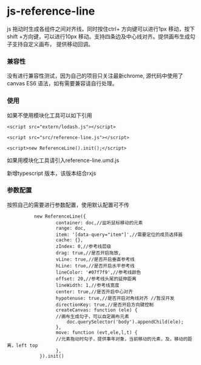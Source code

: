 # js-reference-line
js 拖动时生成各组件之间对齐线，同时按住ctrl+ 方向键可以进行1px 移动，按下shift +方向键，可以进行10px 移动。支持四条边及中心线对齐。提供画布生成勾子支持自定义画布，
提供移动回调。
### 兼容性
没有进行兼容性测试，因为自己的项目只关注最新chrome, 源代码中使用了canvas ES6 语法，如有需要兼容请自行处理。
### 使用
如果不使用模块化工具可以如下引用

`<script src="extern/lodash.js"></script>`


`<script src="src/reference-line.js"></script>`

`<script>new ReferenceLine().init();</script>`


如果用模块化工具请引入reference-line.umd.js

新增typescript 版本，该版本结合rxjs

### 参数配置
 按照自己的需要进行参数配置，使用默认配置可不传
 
              new ReferenceLine({
                      container: doc,//监听鼠标移动的元素
                      range: doc,
                      item: '[data-query="item"]',//需要定位的成员选择器
                      cache: {},
                      zIndex: 0,//参考线层级
                      drag: true,//是否开启拖放,
                      vLine: true,//是否开启垂直参考线
                      hLine: true,//是否开启水平参考线
                      lineColor: '#07f7f9',//参考线颜色
                      offset: 20,//参考线头尾的延伸距离
                      lineWidth: 1,//参考线宽度
                      center: true,//是否开启中心对齐
                      hypotenuse: true,//是否开启对角线对齐 //暂没开发
                      directionKey: true,//是否开启方向键控制
                      createCanvas: function (ele) {
                      //画布生成勾子，可以自定画布元素
                          doc.querySelector('body').appendChild(ele);
                      },
                      move: function (evt,ele,l,t) {
                      //元素拖动时勾子，提供事年对象，当前移动的元素，及，移动的距离，left top
                      },
                }).init()




